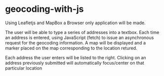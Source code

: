 # geocoding-with-js
Using Leafletjs and MapBox a Browser only application will be made.

The user will be able to type a series of addresses into a textbox.
Each time an address is entered, using JavaScript (fetch) to issue an asynchronous request
for the geocoding information.
A map will be displayed and a marker placed on the map corresponding to the location retured.

Each address the user enters will be listed to the right.
Clicking on an address previously submitted will automatically focus/center on that
particular location
